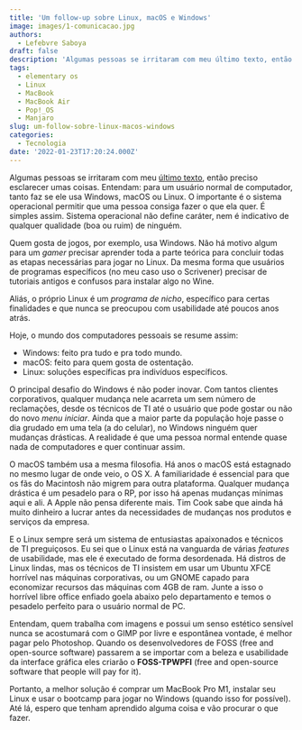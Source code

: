 ```yaml
---
title: 'Um follow-up sobre Linux, macOS e Windows'
image: images/1-comunicacao.jpg
authors:
  - Lefebvre Saboya
draft: false
description: 'Algumas pessoas se irritaram com meu último texto, então preciso esclarecer umas coisas.'
tags:
  - elementary os
  - Linux
  - MacBook
  - MacBook Air
  - Pop!_OS
  - Manjaro
slug: um-follow-sobre-linux-macos-windows
categories:
  - Tecnologia
date: '2022-01-23T17:20:24.000Z'
---
```


Algumas pessoas se irritaram com meu [último texto](/post/qual-melhor-linux-para-macbook-air-antigo/), então preciso esclarecer umas coisas. Entendam: para um usuário normal de computador, tanto faz se ele usa Windows, macOS ou Linux. O importante é o sistema operacional permitir que uma pessoa consiga fazer o que ela quer. É simples assim. Sistema operacional não define caráter, nem é indicativo de qualquer qualidade (boa ou ruim) de ninguém.

Quem gosta de jogos, por exemplo, usa Windows. Não há motivo algum para um *gamer* precisar aprender toda a parte teórica para concluir todas as etapas necessárias para jogar no Linux. Da mesma forma que usuários de programas específicos (no meu caso uso o Scrivener) precisar de tutoriais antigos e confusos para instalar algo no Wine.

Aliás, o próprio Linux é um *programa de nicho*, específico para certas finalidades e que nunca se preocupou com usabilidade até poucos anos atrás.

Hoje, o mundo dos computadores pessoais se resume assim:

- Windows: feito pra tudo e pra todo mundo.
- macOS: feito para quem gosta de ostentação.
- Linux: soluções específicas pra indivíduos específicos.

O principal desafio do Windows é não poder inovar. Com tantos clientes corporativos, qualquer mudança nele acarreta um sem número de reclamações, desde os técnicos de TI até o usuário que pode gostar ou não do novo *menu iniciar*. Ainda que a maior parte da população hoje passe o dia grudado em uma tela (a do celular), no Windows ninguém quer mudanças drásticas. A realidade é que uma pessoa normal entende quase nada de computadores e quer continuar assim.

O macOS também usa a mesma filosofia. Há anos o macOS está estagnado no mesmo lugar de onde veio, o OS X. A familiaridade é essencial para que os fãs do Macintosh não migrem para outra plataforma. Qualquer mudança drástica é um pesadelo para o RP, por isso há apenas mudanças mínimas aqui e ali. A Apple não pensa diferente mais. Tim Cook sabe que ainda há muito dinheiro a lucrar antes da necessidades de mudanças nos produtos e serviços da empresa. 

E o Linux sempre será um sistema de entusiastas apaixonados e técnicos de TI preguiçosos. Eu sei que o Linux está na vanguarda de várias *features* de usabilidade, mas ele é executado de forma desordenada. Há distros de Linux lindas, mas os técnicos de TI insistem em usar um Ubuntu XFCE horrível nas máquinas corporativas, ou um GNOME capado para economizar recursos das máquinas com 4GB de ram. Junte a isso o horrível libre office enfiado goela abaixo pelo departamento e temos o pesadelo perfeito para o usuário normal de PC.

Entendam, quem trabalha com imagens e possui um senso estético sensível nunca se acostumará com o GIMP por livre e espontânea vontade, é melhor pagar pelo Photoshop. Quando os desenvolvedores de FOSS (free and open-source software) passarem a se importar com a beleza e usabilidade da interface gráfica eles criarão o **FOSS-TPWPFI** (free and open-source software that people will pay for it).

Portanto, a melhor solução é comprar um MacBook Pro M1, instalar seu Linux e usar o bootcamp para jogar no Windows (quando isso for possível). Até lá, espero que tenham aprendido alguma coisa e vão procurar o que fazer.